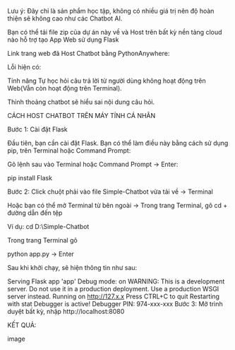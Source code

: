 Lưu ý: Đây chỉ là sản phẩm học tập, không có nhiều giá trị nên độ hoàn thiện sẽ không cao như các Chatbot AI.

Bạn có thể tải file zip của dự án này về và Host trên bất kỳ nền tảng cloud nào hỗ trợ tạo App Web sử dụng Flask

Link trang web đã Host Chatbot bằng PythonAnywhere: 

Lỗi hiện có:

Tính năng Tự học hỏi câu trả lời từ người dùng không hoạt động trên Web(Vẫn còn hoạt động trên Terminal).

Thỉnh thoảng chatbot sẽ hiểu sai nội dung câu hỏi.

CÁCH HOST CHATBOT TRÊN MÁY TÍNH CÁ NHÂN

Bước 1: Cài đặt Flask

Đầu tiên, bạn cần cài đặt Flask. Bạn có thể làm điều này bằng cách sử dụng pip, trên Terminal hoặc Command Prompt:

Gõ lệnh sau vào Terminal hoặc Command Prompt -> Enter:

pip install Flask

Bước 2: Click chuột phải vào file Simple-Chatbot vừa tải về -> Terminal

Hoặc bạn có thể mở Terminal từ bên ngoài -> Trong trang Terminal, gõ cd + đường dẫn đến tệp

Ví dụ: cd D:\Simple-Chatbot

Trong trang Terminal gõ

python app.py -> Enter

Sau khi khởi chạy, sẽ hiện thông tin như sau:

Serving Flask app 'app'
Debug mode: on WARNING: This is a development server. Do not use it in a production deployment. Use a production WSGI server instead.
Running on http://127.x.x Press CTRL+C to quit
Restarting with stat
Debugger is active!
Debugger PIN: 974-xxx-xxx
Bước 3: Mở trình duyệt bất kỳ, nhập http://localhost:8080

KẾT QUẢ:

image
